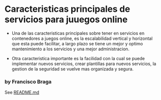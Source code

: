# Caracteristicas principales de servicios para juuegos online

- Una de las caracteristicas principales sobre tener en servicios en contenedores a juegos online, es la escalabilidad vertical y horizontal que
esta puede facilitar, a largo plazo se tiene un mejor y optimo mantenimiento a los servicios y una mejor administracion.

- Otra caracteristica importante es la facilidad con la cual se puede implementar nuevos servicios, crear plantillas para nuevos servicios,
la gestion de la seguridad se vuelve mas organizada y segura.







### by Francisco Braga

See [README.md](https://github.com/franciscobragagarrido/francisco_braga_centrodedatos.git/README.md)  

